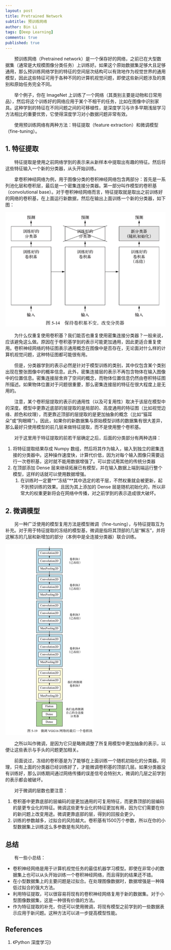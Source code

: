 ```yaml
---
layout: post
title: Pretrained Network
subtitle: 预训练网络
author: Bin Li
tags: [Deep Learning]
comments: true
published: true
---
```


　　预训练网络（Pretrained network）是一个保存好的网络，之前已在大型数据集（通常是大规模图像分类任务）上训练好。如果这个原始数据集足够大且足够通用，那么预训练网络学到的特征的空间层次结构可以有效地作为视觉世界的通用模型，因此这些特征可用于各种不同的计算机视觉问题，即使这些新问题涉及的类别和原始任务完全不同。

　　举个例子，你在 ImageNet 上训练了一个网络（其类别主要是动物和日常用品），然后将这个训练好的网络应用于某个不相干的任务，比如在图像中识别家具。这种学到的特征在不同问题之间的可移植性，是深度学习与许多早期浅层学习方法相比的重要优势，它使得深度学习对小数据问题非常有效。

　　使用预训练网络有两种方法：特征提取（feature extraction）和微调模型（fine-tuning）。

## 1. 特征提取
　　特征提取是使用之前网络学到的表示来从新样本中提取出有趣的特征。然后将这些特征输入一个新的分类器，从头开始训练。

　　拿卷积神经网络为例，用于图像分类的卷积神经网络包含两部分：首先是一系列池化层和卷积层，最后是一个密集连接分类器。第一部分叫作模型的卷积基（convolutional base）。对于卷积神经网络而言，特征提取就是取出之前训练好的网络的卷积基，在上面运行新数据，然后在输出上面训练一个新的分类器，如下图：

![](/img/media/15821178105676.jpg)

　　为什么仅重复使用卷积基？我们能否也重复使用密集连接分类器？一般来说，应该避免这么做。原因在于卷积基学到的表示可能更加通用，因此更适合重复使用。卷积神经网络的特征图表示通用概念在图像中是否存在，无论面对什么样的计算机视觉问题，这种特征图都可能很有用。

　　但是，分类器学到的表示必然是针对于模型训练的类别，其中仅包含某个类别出现在整张图像中的概率信息。此外，密集连接层的表示不再包含物体在输入图像中的位置信息。密集连接层舍弃了空间的概念，而物体位置信息仍然由卷积特征图所描述。如果物体位置对于问题很重要，那么密集连接层的特征在很大程度上是无用的。

　　注意，某个卷积层提取的表示的通用性（以及可复用性）取决于该层在模型中的深度。模型中更靠近底部的层提取的是局部的、高度通用的特征图（比如视觉边缘、颜色和纹理），而更靠近顶部的层提取的是更加抽象的概念（比如“猫耳朵”或“狗眼睛”）。因此，如果你的新数据集与原始模型训练的数据集有很大差异，那么最好只使用模型的前几层来做特征提取，而不是使用整个卷积基。

　　对于这里用于特征提取的前若干层确定之后，后面的分类部分有两种选择：
1. 将特征提取结果存成 Numpy 数组，然后将其作为输入，输入到独立的密集连接的分类器中。这种操作速度快，计算代价低，因为对每个输入图像只需要运行一次卷积基，这时就不能用数据增强了。可以尝试用其他的传统分类器
2. 在顶部添加 Dense 层来继续拓展已有模型，并在输入数据上端到端运行整个模型，这样的话就可以使用数据增强。
    1. 在训练时一定要**“冻结”**其中选定的若干层，不然权重就会被更新，起不到预训练的效果。且因为其上添加的 Dense 层是随机初始化的，所以非常大的权重更新将会在网络中传播，对之前学到的表示造成很大破坏。

## 2. 微调模型
　　另一种广泛使用的模型复用方法是模型微调（fine-tuning），与特征提取互为补充。对于用于特征提取的冻结的模型基，微调是指将其顶部的几层“解冻”，并将这解冻的几层和新增加的部分（本例中是全连接分类器）联合训练。

![](/img/media/15821194057760.jpg)

　　之所以叫作微调，是因为它只是略微调整了所复用模型中更加抽象的表示，以便让这些表示与手头的问题更加相关。

　　前面说过，冻结的卷积基是为了能够在上面训练一个随机初始化的分类器。同理，只有上面的分类器已经训练好了，才能微调卷积基的顶部几层。如果分类器没有训练好，那么训练期间通过网络传播的误差信号会特别大，微调的几层之前学到的表示都会被破坏。

　　对于微调的层数也要注意：
1. 卷积基中更靠底部的层编码的是更加通用的可复用特征，而更靠顶部的层编码的是更专业化的特征。微调这些更专业化的特征更加有用，因为它们需要在你的新问题上改变用途。微调更靠底部的层，得到的回报会更少。
2. 训练的参数越多，过拟合的风险越大。卷积基有1500万个参数，所以在你的小型数据集上训练这么多参数是有风险的。

## 总结
　　有一些小总结：
* 卷积神经网络是用于计算机视觉任务的最佳机器学习模型。即使在非常小的数据集上也可以从头开始训练一个卷积神经网络，而且得到的结果还不错。
* 在小型数据集上的主要问题是过拟合。在处理图像数据时，数据增强是一种降低过拟合的强大方法。
* 利用特征提取，可以很容易将现有的卷积神经网络复用于新的数据集。对于小型图像数据集，这是一种很有价值的方法。
* 作为特征提取的补充，你还可以使用微调，将现有模型之前学到的一些数据表示应用于新问题。这种方法可以进一步提高模型性能。

## References
1. 《Python 深度学习》